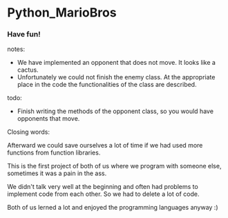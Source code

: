# Python_MarioBros


### Have fun!


notes:
- We have implemented an opponent that does not move. It looks like a cactus.  
- Unfortunately we could not finish the enemy class. At the appropriate place in the code the functionalities of the class are described.

todo: 
- Finish writing the methods of the opponent class, so you would have opponents that move.


Closing words: 

Afterward we could save ourselves a lot of time if we had used more functions from function libraries. 

This is the first project of both of us where we program with someone else, sometimes it was a pain in the ass. 

We didn't talk very well at the beginning and often had problems to implement code from each other. So we had to delete a lot of code. 

Both of us lerned a lot and enjoyed the programming languages anyway :)  
